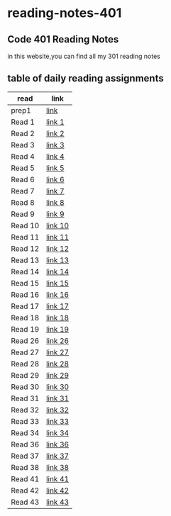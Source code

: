 # reading-notes-401

## Code 401 Reading Notes
in this website,you can find all my 301 reading notes

## table of daily reading assignments

**read** | **link**
---------|----------
prep1      |[link](https://yazan-alshekha.github.io/reading-notes-401/prep1)
Read 1     |[link 1](https://yazan-alshekha.github.io/reading-notes-401/read01)
Read 2     |[link 2](https://yazan-alshekha.github.io/reading-notes-401/read02)
Read 3     |[link 3](https://yazan-alshekha.github.io/reading-notes-401/read03)
Read 4     |[link 4](https://yazan-alshekha.github.io/reading-notes-401/read04)
Read 5     |[link 5](https://yazan-alshekha.github.io/reading-notes-401/read05)
Read 6     |[link 6](https://yazan-alshekha.github.io/reading-notes-401/read06)
Read 7     |[link 7](https://yazan-alshekha.github.io/reading-notes-401/read07)
Read 8     |[link 8](https://yazan-alshekha.github.io/reading-notes-401/read08)
Read 9     |[link 9](https://yazan-alshekha.github.io/reading-notes-401/read09)
Read 10    |[link 10](https://yazan-alshekha.github.io/reading-notes-401/read10)
Read 11    |[link 11](https://yazan-alshekha.github.io/reading-notes-401/read11)
Read 12    |[link 12](https://yazan-alshekha.github.io/reading-notes-401/read12)
Read 13    |[link 13](https://yazan-alshekha.github.io/reading-notes-401/read13)
Read 14    |[link 14](https://yazan-alshekha.github.io/reading-notes-401/read14)
Read 15    |[link 15](https://yazan-alshekha.github.io/reading-notes-401/read15)
Read 16    |[link 16](https://yazan-alshekha.github.io/reading-notes-401/read16)
Read 17    |[link 17](https://yazan-alshekha.github.io/reading-notes-401/read17)
Read 18    |[link 18](https://yazan-alshekha.github.io/reading-notes-401/read18)
Read 19    |[link 19](https://yazan-alshekha.github.io/reading-notes-401/read19)
Read 26    |[link 26](https://yazan-alshekha.github.io/reading-notes-401/read26)
Read 27    |[link 27](https://yazan-alshekha.github.io/reading-notes-401/read27)
Read 28    |[link 28](https://yazan-alshekha.github.io/reading-notes-401/read28)
Read 29    |[link 29](https://yazan-alshekha.github.io/reading-notes-401/read29)
Read 30    |[link 30](https://yazan-alshekha.github.io/reading-notes-401/read30)
Read 31    |[link 31](https://yazan-alshekha.github.io/reading-notes-401/read31)
Read 32    |[link 32](https://yazan-alshekha.github.io/reading-notes-401/read32)
Read 33    |[link 33](https://yazan-alshekha.github.io/reading-notes-401/read33)
Read 34    |[link 34](https://yazan-alshekha.github.io/reading-notes-401/read34)
Read 36    |[link 36](https://yazan-alshekha.github.io/reading-notes-401/read36)
Read 37    |[link 37](https://yazan-alshekha.github.io/reading-notes-401/read37)
Read 38    |[link 38](https://yazan-alshekha.github.io/reading-notes-401/read38)
Read 41    |[link 41](https://yazan-alshekha.github.io/reading-notes-401/read41)
Read 42    |[link 42](https://yazan-alshekha.github.io/reading-notes-401/read42)
Read 43    |[link 43](https://yazan-alshekha.github.io/reading-notes-401/read43)